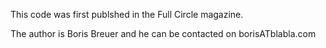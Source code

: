 This code was first publshed in the Full Circle magazine.

The author is Boris Breuer and he can be contacted on borisATblabla.com